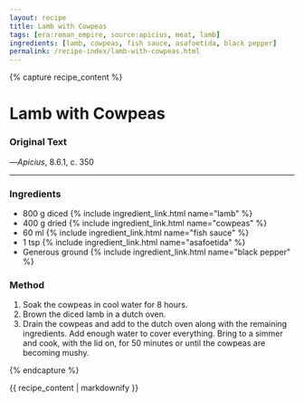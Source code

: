 ```yaml
---
layout: recipe
title: Lamb with Cowpeas
tags: [era:roman_empire, source:apicius, meat, lamb]
ingredients: [lamb, cowpeas, fish sauce, asafoetida, black pepper]
permalink: /recipe-index/lamb-with-cowpeas.html
---
```


{% capture recipe_content %}
# Lamb with Cowpeas

### Original Text
<!-- TODO: Add original Latin text from Apicius 8.6.1 -->

<!-- TODO: Add English translation -->

—*Apicius*, 8.6.1, c. 350

___

<!-- TODO: Add description paragraph about this dish and cowpeas in Roman cuisine -->

### Ingredients
- 800 g diced {% include ingredient_link.html name="lamb" %}
- 400 g dried {% include ingredient_link.html name="cowpeas" %}
- 60 ml {% include ingredient_link.html name="fish sauce" %}
- 1 tsp {% include ingredient_link.html name="asafoetida" %}
- Generous ground {% include ingredient_link.html name="black pepper" %}

### Method
1. Soak the cowpeas in cool water for 8 hours.
2. Brown the diced lamb in a dutch oven.
3. Drain the cowpeas and add to the dutch oven along with the remaining ingredients. Add enough water to cover everything. Bring to a simmer and cook, with the lid on, for 50 minutes or until the cowpeas are becoming mushy.

{% endcapture %}

{{ recipe_content | markdownify }}